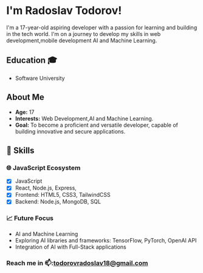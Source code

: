 
#  I'm Radoslav Todorov!

I'm a 17-year-old aspiring developer with a passion for learning and building in the tech world. I'm on a journey to develop my skills in  web development,mobile development AI and Machine Learning.
## Education 🎓
- Software University
## About Me

- **Age:** 17
- **Interests:** Web Development,AI and Machine Learning.
- **Goal:** To become a proficient and versatile developer, capable of building innovative and secure applications.


## 🚀 Skills

### 🌐 JavaScript Ecosystem  
- [x]  JavaScript  
- [x] React, Node.js, Express,  
- [x] Frontend: HTML5, CSS3, TailwindCSS  
- [x] Backend: Node.js, MongoDB, SQL

### 📈 Future Focus  
- AI and Machine Learning 
- Exploring AI libraries and frameworks: TensorFlow, PyTorch, OpenAI API  
- Integration of AI with Full-Stack applications  


### Reach me in 📫:todorovradoslav18@gmail.com
<!---
Radolsav16/Radolsav16 is a ✨ special ✨ repository because its `README.md` (this file) appears on your GitHub profile.
You can click the Preview link to take a look at your changes.
--->
